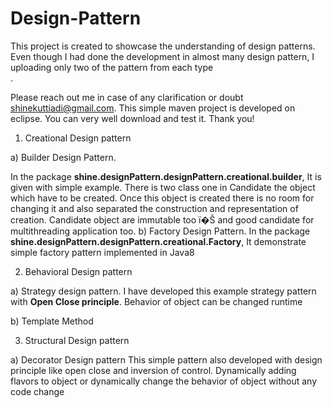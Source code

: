 # Design-Pattern

This project is created to showcase the understanding of design patterns. Even though I had done the development in almost many design pattern, I uploading only two of the pattern from each type <br>.

Please reach out me in case of any clarification or doubt shinekuttiadi@gmail.com.  This simple maven project is developed on eclipse. You can very well download and test it. Thank you!

1.	Creational Design pattern <br>

a)	Builder Design Pattern.

In the package <b>shine.designPattern.designPattern.creational.builder</b>,  It is given with simple example. There is two class one in Candidate the object which have to be created. Once this object is created there is no room for changing it and also separated the construction and representation of creation.  Candidate object are immutable too  ï�Š and good candidate for multithreading application too.
b) Factory Design Pattern.
In the package <b>shine.designPattern.designPattern.creational.Factory</b>, It demonstrate simple factory pattern implemented in Java8<br>

2.	Behavioral Design pattern <br>

a) Strategy design pattern.
I have developed this example strategy pattern with <b>Open Close principle</b>. Behavior of object can be changed runtime

b) Template Method 

3. Structural Design pattern <br> 

a) Decorator Design pattern 
This simple pattern also developed with design principle like open close and inversion of control. Dynamically adding flavors to object or dynamically change the behavior of object without any code change




